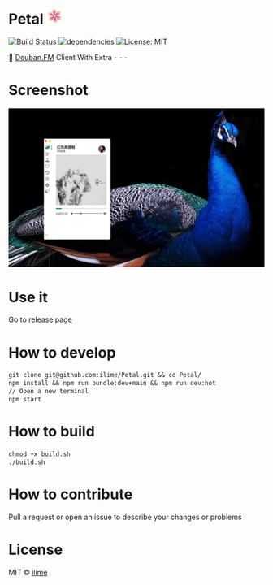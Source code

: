 # Petal ![petal32x32.png](build/icons/32x32.png)

[![Build Status](https://travis-ci.org/ilime/Petal.svg?branch=dev)](https://travis-ci.org/ilime/Petal) ![dependencies](https://david-dm.org/ilime/Petal.svg) [![License: MIT](https://img.shields.io/badge/License-MIT-yellow.svg)](https://opensource.org/licenses/MIT)

:hibiscus: [Douban.FM](https://douban.fm) Client With Extra - - -

# Screenshot

![petal-screenshot.png](bundle/resources/petal-screenshot.png)

# Use it

Go to [release page](https://github.com/ilime/Petal/releases)

# How to develop

```
git clone git@github.com:ilime/Petal.git && cd Petal/
npm install && npm run bundle:dev+main && npm run dev:hot
// Open a new terminal
npm start
```
# How to build

```
chmod +x build.sh
./build.sh
```

# How to contribute

Pull a request or open an issue to describe your changes or problems

# License

MIT &copy; [ilime](https://github.com/ilime)
